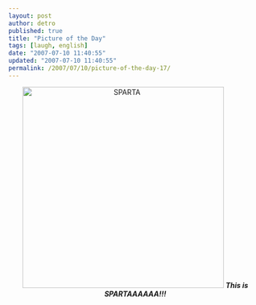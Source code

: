 ```yaml
---
layout: post
author: detro
published: true
title: "Picture of the Day"
tags: [laugh, english]
date: "2007-07-10 11:40:55"
updated: "2007-07-10 11:40:55"
permalink: /2007/07/10/picture-of-the-day-17/
---
```


<div align="center"><a href="http://www.zooomr.com/photos/detronizator/2661267/" title="Photo Sharing"><img src="http://static.zooomr.com/images/2661267_32c5cae415.jpg" alt="SPARTA" width="400" /></a>
<strong><em>This is SPARTAAAAAA!!!</em></strong>
</div>
